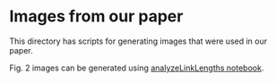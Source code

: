 # Images from our paper
This directory has scripts for generating images that were used in our paper.

Fig. 2 images can be generated using [analyzeLinkLengths notebook](analyzeLinkLengths.ipynb).


